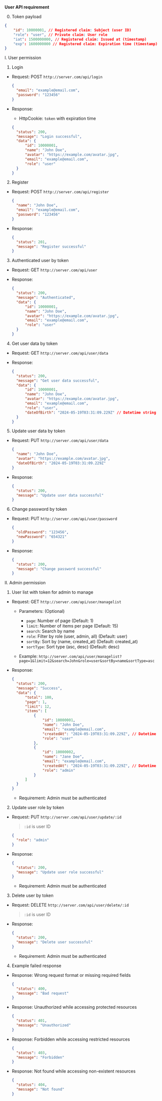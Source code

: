 **User API requirement**

0. Token payload

```json
{
	"id": 10000001, // Registered claim: Subject (user ID)
	"role": "user", // Private claim: User role
	"iat": 1500000000, // Registered claim: Issued at (timestamp)
	"exp": 1600000000 // Registered claim: Expiration time (timestamp)
}
```

I. User permission

1. Login

- Request: POST `http://server.com/api/login`

  ```json
  {
  	"email": "example@email.com",
  	"password": "123456"
  }
  ```

- Response:

  - HttpCookie: `token` with expiration time

  ```json
  {
  	"status": 200,
  	"message": "Login successful",
  	"data": {
  		"id": 10000001,
  		"name": "John Doe",
  		"avatar": "https://example.com/avatar.jpg",
  		"email": "example@email.com",
  		"role": "user"
  	}
  }
  ```

2. Register

- Request: POST `http://server.com/api/register`

  ```json
  {
  	"name": "John Doe",
  	"email": "example@email.com",
  	"password": "123456"
  }
  ```

- Response:

  ```json
  {
  	"status": 201,
  	"message": "Register successful"
  }
  ```

3. Authenticated user by token

- Request: GET `http://server.com/api/user`

- Response:

  ```json
  {
  	"status": 200,
  	"message": "Authenticated",
  	"data": {
  		"id": 10000001,
  		"name": "John Doe",
  		"avatar": "https://example.com/avatar.jpg",
  		"email": "example@email.com",
  		"role": "user"
  	}
  }
  ```

4. Get user data by token

- Request: GET `http://server.com/api/user/data`

- Response:

  ```json
  {
  	"status": 200,
  	"message": "Get user data successful",
  	"data": {
  		"id": 10000001,
  		"name": "John Doe",
  		"avatar": "https://example.com/avatar.jpg",
  		"email": "example@email.com",
  		"role": "user",
  		"dateOfBirth": "2024-05-19T03:31:09.229Z" // Datetime string in ISO 8601 format
  	}
  }
  ```

5. Update user data by token

- Request: PUT `http://server.com/api/user/data`

  ```json
  {
  	"name": "John Doe",
  	"avatar": "https://example.com/avatar.jpg",
  	"dateOfBirth": "2024-05-19T03:31:09.229Z"
  }
  ```

- Response:

  ```json
  {
  	"status": 200,
  	"message": "Update user data successful"
  }
  ```

6. Change password by token

- Request: PUT `http://server.com/api/user/password`

  ```json
  {
  	"oldPassword": "123456",
  	"newPassword": "654321"
  }
  ```

- Response:

  ```json
  {
  	"status": 200,
  	"message": "Change password successful"
  }
  ```

II. Admin permission

1. User list with token for admin to manage

- Request: GET `http://server.com/api/user/managelist`

  - Parameters: (Optional)

    - `page`: Number of page (Default: 1)
    - `limit`: Number of items per page (Default: 15)
    - `search`: Search by name
    - `role`: Filter by role (user, admin, all) (Default: user)
    - `sortBy`: Sort by (name, created_at) (Default: created_at)
    - `sortType`: Sort type (asc, desc) (Default: desc)

  - Example: `http://server.com/api/user/managelist?page=1&limit=12&search=John&role=user&sortBy=name&sortType=asc`

- Response:

  ```json
  {
  	"status": 200,
  	"message": "Success",
  	"data": {
  		"total": 100,
  		"page": 1,
  		"limit": 12,
  		"items": [
  			{
  				"id": 10000001,
  				"name": "John Doe",
  				"email": "example@email.com",
  				"createdAt": "2024-05-19T03:31:09.229Z", // Datetime string in ISO 8601 format
  				"role": "user"
  			},
  			{
  				"id": 10000002,
  				"name": "Jane Doe",
  				"email": "example@email.com",
  				"createdAt": "2024-05-19T03:31:09.229Z", // Datetime string in ISO 8601 format
  				"role": "admin"
  			}
  		]
  	}
  }
  ```

  - Requirement: Admin must be authenticated

2. Update user role by token

- Request: PUT `http://server.com/api/user/update/:id`

  > `:id` is user ID

  ```json
  {
  	"role": "admin"
  }
  ```

- Response:

  ```json
  {
  	"status": 200,
  	"message": "Update user role successful"
  }
  ```

  - Requirement: Admin must be authenticated

3. Delete user by token

- Request: DELETE `http://server.com/api/user/delete/:id`

  > `:id` is user ID

- Response:

  ```json
  {
  	"status": 200,
  	"message": "Delete user successful"
  }
  ```

  - Requirement: Admin must be authenticated

4. Example failed response

- Response: Wrong request format or missing required fields

  ```json
  {
  	"status": 400,
  	"message": "Bad request"
  }
  ```

- Response: Unauthorized while accessing protected resources

  ```json
  {
  	"status": 401,
  	"message": "Unauthorized"
  }
  ```

- Response: Forbidden while accessing restricted resources

  ```json
  {
  	"status": 403,
  	"message": "Forbidden"
  }
  ```

- Response: Not found while accessing non-existent resources

  ```json
  {
  	"status": 404,
  	"message": "Not found"
  }
  ```
